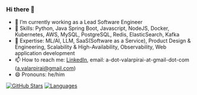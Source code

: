 ### Hi there 👋

<!--
**valarpirai/valarpirai** is a ✨ _special_ ✨ repository because its `README.md` (this file) appears on your GitHub profile.

Here are some ideas to get you started:
-->

- 🔭 I’m currently working as a Lead Software Engineer
- 🌱 Skills: Python, Java Spring Boot, Javascript, NodeJS, Docker, Kubernetes, AWS, MySQL, PostgreSQL, Redis, ElasticSearch, Kafka
- 🌱 Expertise: ML/AI, LLM, SaaS(Software as a Service), Product Design & Engineering, Scalability & High-Availability, Observability, Web application development
- 📫 How to reach me: [LinkedIn](https://www.linkedin.com/in/valarpirai), email: a-dot-valarpirai-at-gmail-dot-com (a.valarpirai@gmail.com)
- 😄 Pronouns: he/him


[![GitHub Stars](https://github-readme-stats.vercel.app/api?username=valarpirai)]()
[![Languages](https://github-readme-stats.vercel.app/api/top-langs/?username=valarpirai)]()
